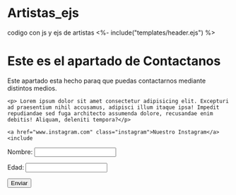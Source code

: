 # Artistas_ejs
codigo con js y ejs de artistas
<%- include("templates/header.ejs") %>
	<h1 class="text-primary">Este es el apartado de Contactanos</h1>
	<link rel="stylesheet" href="estilo.css">
    <p>
        Este apartado esta hecho paraq que puedas contactarnos mediante distintos medios.
    </p>

    <p> Lorem ipsum dolor sit amet consectetur adipisicing elit. Excepturi ad praesentium nihil accusamus, adipisci illum itaque ipsa! Impedit repudiandae sed fuga architecto assumenda dolore, recusandae enim debitis! Aliquam, deleniti tempora?</p>

    <a href="www.instagram.com" class="instagram">Nuestro Instagram</a>
    <include 
<form action="/contactanos" method="POST" class="form-contacto">
  <label for="nombre">Nombre:</label>
  <input type="text" id="nombre" name="nombre" required>

  <label for="edad">Edad:</label>
  <input type="number" id="edad" name="edad" min="1" required>

  <button type="submit">Enviar</button>
</form>
